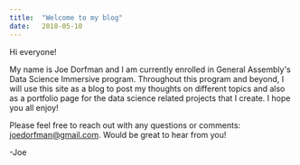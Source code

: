 ```yaml
---
title:  "Welcome to my blog"
date:   2018-05-10 
---
```

Hi everyone!

My name is Joe Dorfman and I am currently enrolled in General Assembly's Data Science Immersive program. Throughout this program and beyond, I will use this site as a blog to post my thoughts on different topics and also as a portfolio page for the data science related projects that I create. I hope you all enjoy!

Please feel free to reach out with any questions or comments: joedorfman@gmail.com. Would be great to hear from you!

-Joe
